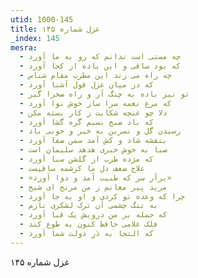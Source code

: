 ```yaml
---
utid: 1000-145
title: غزل شماره ۱۴۵
_index: 145
mesra:
  - چه مستی است ندانم که رو به ما آورد
  - که بود ساقی و این باده از کجا آورد
  - چه راه می زند این مطرب مقام شناس
  - که در میان غزل قول آشنا آورد
  - تو نیز باده به چنگ آر و راه صحرا گیر
  - که مرغ نغمه سرا ساز خوش نوا آورد
  - دلا چو غنچه شکایت ز کار بسته مکن
  - که باد صبح نسیم گره گشا آورد
  - رسیدن گل و نسرین به خیر و خوبی باد
  - بنفشه شاد و کش آمد سمن صفا آورد
  - صبا به خوش خبری هدهد سلیمان است
  - که مژده طرب از گلشن سبا آورد
  - علاج ضعف دل ما کرشمه ساقیست
  - «برآر سر که طبیب آمد و دوا آورد»
  - مرید پیر مغانم ز من مرنج ای شیخ
  - چرا که وعده تو کردی و او به جا آورد
  - به تنگ چشمی آن ترک لشکری نازم
  - که حمله بر من درویش یک قبا آورد
  - فلک غلامی حافظ کنون به طوع کند
  - که التجا به دَرِ دولت شما آورد
---
```

غزل شماره ۱۴۵

